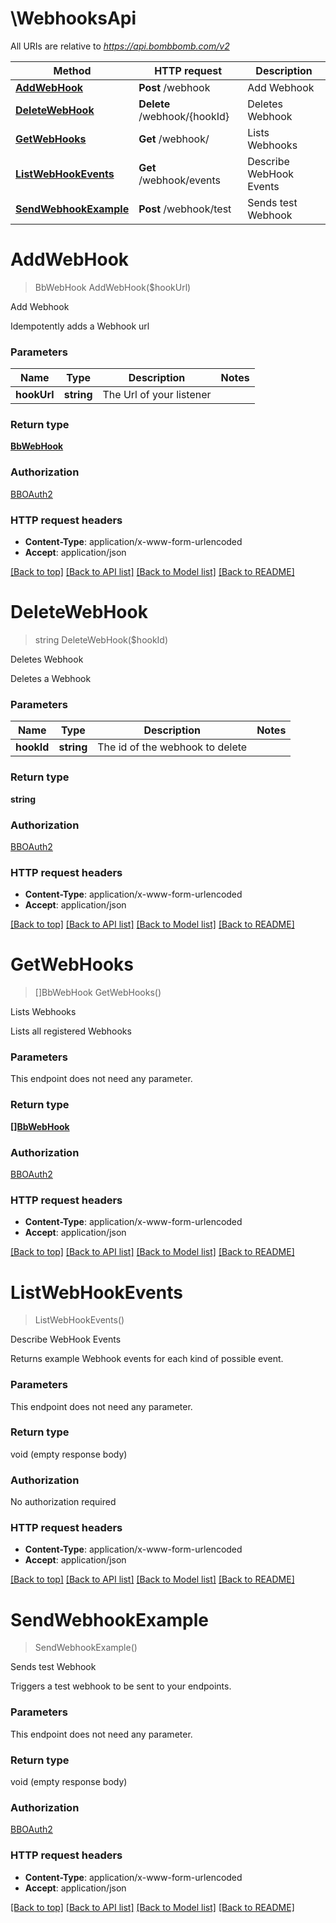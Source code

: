 # \WebhooksApi

All URIs are relative to *https://api.bombbomb.com/v2*

Method | HTTP request | Description
------------- | ------------- | -------------
[**AddWebHook**](WebhooksApi.md#AddWebHook) | **Post** /webhook | Add Webhook
[**DeleteWebHook**](WebhooksApi.md#DeleteWebHook) | **Delete** /webhook/{hookId} | Deletes Webhook
[**GetWebHooks**](WebhooksApi.md#GetWebHooks) | **Get** /webhook/ | Lists Webhooks
[**ListWebHookEvents**](WebhooksApi.md#ListWebHookEvents) | **Get** /webhook/events | Describe WebHook Events
[**SendWebhookExample**](WebhooksApi.md#SendWebhookExample) | **Post** /webhook/test | Sends test Webhook


# **AddWebHook**
> BbWebHook AddWebHook($hookUrl)

Add Webhook

Idempotently adds a Webhook url


### Parameters

Name | Type | Description  | Notes
------------- | ------------- | ------------- | -------------
 **hookUrl** | **string**| The Url of your listener | 

### Return type

[**BbWebHook**](BBWebHook.md)

### Authorization

[BBOAuth2](../README.md#BBOAuth2)

### HTTP request headers

 - **Content-Type**: application/x-www-form-urlencoded
 - **Accept**: application/json

[[Back to top]](#) [[Back to API list]](../README.md#documentation-for-api-endpoints) [[Back to Model list]](../README.md#documentation-for-models) [[Back to README]](../README.md)

# **DeleteWebHook**
> string DeleteWebHook($hookId)

Deletes Webhook

Deletes a Webhook


### Parameters

Name | Type | Description  | Notes
------------- | ------------- | ------------- | -------------
 **hookId** | **string**| The id of the webhook to delete | 

### Return type

**string**

### Authorization

[BBOAuth2](../README.md#BBOAuth2)

### HTTP request headers

 - **Content-Type**: application/x-www-form-urlencoded
 - **Accept**: application/json

[[Back to top]](#) [[Back to API list]](../README.md#documentation-for-api-endpoints) [[Back to Model list]](../README.md#documentation-for-models) [[Back to README]](../README.md)

# **GetWebHooks**
> []BbWebHook GetWebHooks()

Lists Webhooks

Lists all registered Webhooks


### Parameters
This endpoint does not need any parameter.

### Return type

[**[]BbWebHook**](BBWebHook.md)

### Authorization

[BBOAuth2](../README.md#BBOAuth2)

### HTTP request headers

 - **Content-Type**: application/x-www-form-urlencoded
 - **Accept**: application/json

[[Back to top]](#) [[Back to API list]](../README.md#documentation-for-api-endpoints) [[Back to Model list]](../README.md#documentation-for-models) [[Back to README]](../README.md)

# **ListWebHookEvents**
> ListWebHookEvents()

Describe WebHook Events

Returns example Webhook events for each kind of possible event.


### Parameters
This endpoint does not need any parameter.

### Return type

void (empty response body)

### Authorization

No authorization required

### HTTP request headers

 - **Content-Type**: application/x-www-form-urlencoded
 - **Accept**: application/json

[[Back to top]](#) [[Back to API list]](../README.md#documentation-for-api-endpoints) [[Back to Model list]](../README.md#documentation-for-models) [[Back to README]](../README.md)

# **SendWebhookExample**
> SendWebhookExample()

Sends test Webhook

Triggers a test webhook to be sent to your endpoints.


### Parameters
This endpoint does not need any parameter.

### Return type

void (empty response body)

### Authorization

[BBOAuth2](../README.md#BBOAuth2)

### HTTP request headers

 - **Content-Type**: application/x-www-form-urlencoded
 - **Accept**: application/json

[[Back to top]](#) [[Back to API list]](../README.md#documentation-for-api-endpoints) [[Back to Model list]](../README.md#documentation-for-models) [[Back to README]](../README.md)

